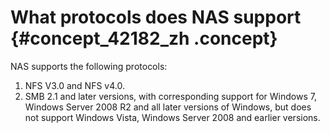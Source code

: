 # What protocols does NAS support {#concept_42182_zh .concept}

NAS supports the following protocols:

1.  NFS V3.0 and NFS v4.0.
2.  SMB 2.1 and later versions, with corresponding support for Windows 7, Windows Server 2008 R2 and all later versions of Windows, but does not support Windows Vista, Windows Server 2008 and earlier versions.

